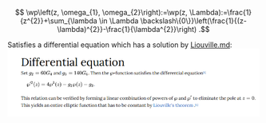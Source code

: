 
$$
\wp\left(z, \omega_{1}, \omega_{2}\right):=\wp(z, \Lambda):=\frac{1}{z^{2}}+\sum_{\lambda \in \Lambda \backslash\{0\}}\left(\frac{1}{(z-\lambda)^{2}}-\frac{1}{\lambda^{2}}\right)
.$$

Satisfies a differential equation which has a solution by [Liouville.md](Liouville.md):
![](_attachments/Pasted%20image%2020210511095502.png)